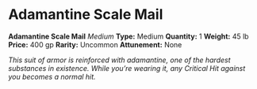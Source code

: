 # Adamantine Scale Mail

**Adamantine Scale Mail**
_Medium_
**Type:** Medium
**Quantity:** 1
**Weight:** 45 lb
**Price:** 400 gp
**Rarity:** Uncommon
**Attunement:** None

*This suit of armor is reinforced with adamantine, one of the hardest substances in existence. While you’re wearing it, any Critical Hit against you becomes a normal hit.*